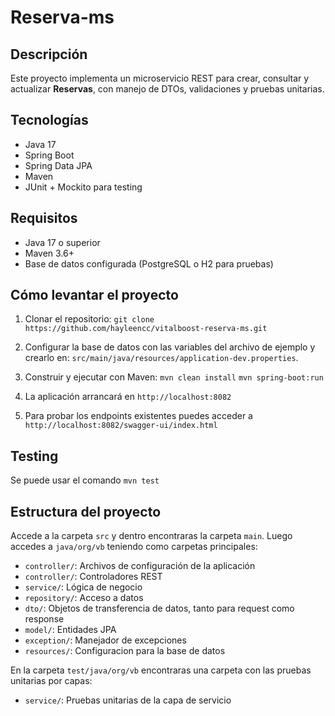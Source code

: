 # Reserva-ms
## Descripción

Este proyecto implementa un microservicio REST para crear, consultar y actualizar **Reservas**, con manejo de DTOs, validaciones y pruebas unitarias.

## Tecnologías

- Java 17
- Spring Boot
- Spring Data JPA
- Maven
- JUnit + Mockito para testing

## Requisitos

- Java 17 o superior
- Maven 3.6+
- Base de datos configurada (PostgreSQL o H2 para pruebas)

## Cómo levantar el proyecto

1. Clonar el repositorio:
   ```git clone https://github.com/hayleencc/vitalboost-reserva-ms.git```


2. Configurar la base de datos con las variables del archivo de ejemplo y crearlo en:
   ```src/main/java/resources/application-dev.properties```.


3. Construir y ejecutar con Maven:
   ```mvn clean install```
   ```mvn spring-boot:run```


4. La aplicación arrancará en `http://localhost:8082`
5. Para probar los endpoints existentes puedes acceder a ```http://localhost:8082/swagger-ui/index.html```

## Testing
Se puede usar el comando ```mvn test```


## Estructura del proyecto
Accede a la carpeta `src` y dentro encontraras la carpeta `main`. Luego accedes a `java/org/vb` teniendo como carpetas principales:
- `controller/`: Archivos de configuración de la aplicación
- `controller/`: Controladores REST
- `service/`: Lógica de negocio
- `repository/`: Acceso a datos
- `dto/`: Objetos de transferencia de datos, tanto para request como response
- `model/`: Entidades JPA
- `exception/`: Manejador de excepciones
- `resources/`: Configuracion para la base de datos



En la carpeta `test/java/org/vb` encontraras una carpeta con las pruebas unitarias por capas:
- `service/`: Pruebas unitarias de la capa de servicio